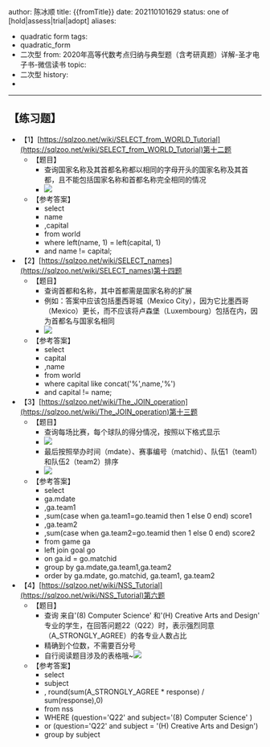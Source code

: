 author: 陈冰顺
title: {{fromTitle}}
date: 202110101629
status: one of [hold|assess|trial|adopt]
aliases: 
- quadratic form
tags: 
- quadratic_form
- 二次型
from: 2020年高等代数考点归纳与典型题（含考研真题）详解-圣才电子书-微信读书 
topic:
- 二次型
history:
- 
---

## 【练习题】  

-   【1】[https://sqlzoo.net/wiki/SELECT_from_WORLD_Tutorial](https://sqlzoo.net/wiki/SELECT_from_WORLD_Tutorial)第十二题  
	-   【题目】  
		-   查询国家名称及其首都名称都以相同的字母开头的国家名称及其首都，且不能包括国家名称和首都名称完全相同的情况  
		-   ![](https://api2.mubu.com/v3/document_image/5abcda83-57ba-40f9-80dc-52414ec13a7c-9404487.jpg)  
	-   【参考答案】  
		-   select  
		-   name  
		-   ,capital  
		-   from world  
		-   where left(name, 1) = left(capital, 1)  
		-   and name != capital;  
-   【2】[https://sqlzoo.net/wiki/SELECT_names](https://sqlzoo.net/wiki/SELECT_names)第十四题  
	-   【题目】  
		-   查询首都和名称，其中首都需是国家名称的扩展  
		-   例如：答案中应该包括墨西哥城（Mexico City），因为它比墨西哥（Mexico）更长，而不应该将卢森堡（Luxembourg）包括在内，因为首都名与国家名相同  
		-   ![](https://api2.mubu.com/v3/document_image/1379d7d8-1596-4898-aae8-356f6a87ebac-9404487.jpg)  
	-   【参考答案】  
		-   select  
		-   capital  
		-   ,name  
		-  from world  
		-   where capital like concat('%',name,'%')  
		-   and capital != name;  
-   【3】[https://sqlzoo.net/wiki/The_JOIN_operation](https://sqlzoo.net/wiki/The_JOIN_operation)第十三题 
	-   【题目】 
		-   查询每场比赛，每个球队的得分情况，按照以下格式显示  
		-   ![](https://api2.mubu.com/v3/document_image/c8300cc9-e3b9-40d2-81d7-b0747da89043-9404487.jpg)  
		-   最后按照举办时间（mdate）、赛事编号（matchid）、队伍1（team1）和队伍2（team2）排序  
		-   ![](https://api2.mubu.com/v3/document_image/e5e4a40b-3da1-4356-a961-c96aa1c63644-9404487.jpg)  
	-   【参考答案】  
		-   select  
		-   ga.mdate  
		-   ,ga.team1  
		-   ,sum(case when ga.team1=go.teamid then 1 else 0 end) score1  
		-   ,ga.team2  
		-   ,sum(case when ga.team2=go.teamid then 1 else 0 end) score2  
		-   from game ga  
		-   left join goal go  
		-   on ga.id = go.matchid  
		-   group by ga.mdate,ga.team1,ga.team2  
		-   order by ga.mdate, go.matchid, ga.team1, ga.team2  
-   【4】[https://sqlzoo.net/wiki/NSS_Tutorial](https://sqlzoo.net/wiki/NSS_Tutorial)第六题  
	-   【题目】  
		-   查询 来自'(8) Computer Science' 和'(H) Creative Arts and Design' 专业的学生，在回答问题22（Q22）时，表示强烈同意（A_STRONGLY_AGREE）的各专业人数占比  
		-   精确到个位数，不需要百分号  
		-   自行阅读题目涉及的表格哦~![](https://api2.mubu.com/v3/document_image/c25f965d-f7f7-4afe-9941-409b9dbb907f-9404487.jpg)  
	-   【参考答案】  
		-   select  
		-   subject  
		-   , round(sum(A_STRONGLY_AGREE * response) / sum(response),0)  
		-   from nss  
		-   WHERE (question='Q22' and subject='(8) Computer Science' )  
		-   or (question='Q22' and subject = '(H) Creative Arts and Design')  
		-   group by subject